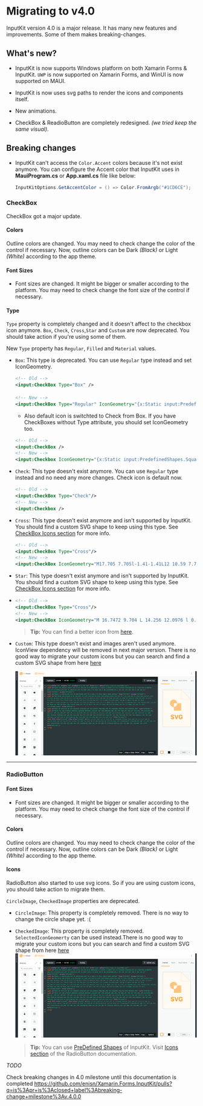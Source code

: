 # Migrating to v4.0

InputKit version 4.0 is a major release. It has many new features and improvements. Some of them makes breaking-changes.

## What's new?
- InputKit is now supports Windows platform on both Xamarin Forms & InputKit. `UWP` is now supported on Xamarin Forms, and WinUI is now supported on MAUI.

- InputKit is now uses svg paths to render the icons and components itself.
  
- New animations.

- CheckBox & ReadioButton are completely redesigned. _(we tried keep the same visual)_.

## Breaking changes

- InputKit can't access the `Color.Accent` colors because it's not exist anymore. You can configure the Accent color that InputKit uses in **MauiProgram.cs** or **App.xaml.cs** file like below:

    ```csharp
    InputKitOptions.GetAccentColor = () => Color.FromArgb("#1CD6CE");
    ```

### CheckBox
CheckBox got a major update.

#### Colors
Outline colors are changed. You may need to check change the color of the control if necessary.
Now, outline colors can be Dark _(Black)_ or Light _(White)_ according to the app theme.
#### Font Sizes
- Font sizes are changed. It might be bigger or smaller according to the platform. You may need to check change the font size of the control if necessary.

#### Type
`Type` property is completely changed and it doesn't affect to the checkbox icon anymore. `Box`, `Check`, `Cross`,`Star` and `Custom` are now deprecated. You should take action if you're using some of them.

New `Type` property has `Regular`, `Filled` and `Material` values. 


- `Box`: This type is deprecated. You can use `Regular` type instead and set IconGeometry. 
    ```xml
    <!-- Old -->
    <input:CheckBox Type="Box" />

    <!-- New -->
    <input:CheckBox Type="Regular" IconGeometry="{x:Static input:PredefinedShapes.Square}" />
    ```
    - Also default icon is switchted to Check from Box. If you have CheckBoxes without Type attribute, you should set IconGeometry too.
    ```xml
    <!-- Old -->
    <input:CheckBox />
    <!-- New -->
    <input:Checkbox IconGeometry="{x:Static input:PredefinedShapes.Square}"/>
    ```


- `Check`: This type doesn't exist anymore. You can use `Regular` type instead and no need any more changes. Check icon is default now.

    ```xml
    <!-- Old -->
    <input:CheckBox Type="Check"/>
    <!-- New -->
    <input:Checkbox />
    ```

- `Cross`: This type doesn't exist anymore and isn't supported by InputKit. You should find a custom SVG shape to keep using this type. See [CheckBox Icons section](../components/controls/CheckBox.md#icons) for more info. 
    
    ```xml
    <!-- Old -->
    <input:CheckBox Type="Cross"/>
    <!-- New -->
    <input:CheckBox IconGeometry="M17.705 7.705l-1.41-1.41L12 10.59 7.705 6.295l-1.41 1.41L10.59 12l-4.295 4.295 1.41 1.41L12 13.41l4.295 4.295 1.41-1.41L13.41 12l4.295-4.295z"/>
    ```

- `Star`: This type doesn't exist anymore and isn't supported by InputKit. You should find a custom SVG shape to keep using this type. See [CheckBox Icons section](../components/controls/CheckBox.md#icons) for more info. 
- 
    ```xml
    <!-- Old -->
    <input:CheckBox Type="Cross"/>
    <!-- New -->
    <input:CheckBox IconGeometry="M 16.7472 9.704 L 14.256 12.0976 l 0.588 3.3768 a 1.4592 1.4592 90 0 1 -0.5808 1.4336 a 1.4976 1.4976 90 0 1 -1.5784 0.1216 L 9.6 15.432 l -3.0848 1.6 a 1.4952 1.4952 90 0 1 -1.5784 -0.1216 a 1.4592 1.4592 90 0 1 -0.5808 -1.4336 l 0.588 -3.3768 L 2.4528 9.704 a 1.456 1.456 90 0 1 -0.3816 -1.5048 A 1.476 1.476 90 0 1 3.28 7.1888 l 3.4472 -0.4936 l 1.5408 -3.076 a 1.4968 1.4968 90 0 1 2.6688 0 l 1.5408 3.076 l 3.4472 0.4936 a 1.476 1.476 90 0 1 1.2064 1.0104 A 1.456 1.456 90 0 1 16.7472 9.704 Z"/>
    ```

    > **Tip:** You can find a better icon from [here](https://www.svgviewer.dev/s/11948/star).

- `Custom`: This type doesn't exist and images aren't used anymore. IconView dependency will be removed in next major version. There is no good way to migrate your custom icons but you can search and find a custom SVG shape from here [here](https://www.svgviewer.dev/)

    ![InputKit Svg Icon selection](../images/migration-guide-icon-selection.gif)

---

### RadioButton

#### Font Sizes
- Font sizes are changed. It might be bigger or smaller according to the platform. You may need to check change the font size of the control if necessary.

#### Colors
Outline colors are changed. You may need to check change the color of the control if necessary.
Now, outline colors can be Dark _(Black)_ or Light _(White)_ according to the app theme.

#### Icons

RadioButton also started to use svg icons. So if you are using custom icons, you should take action to migrate them.

`CircleImage`, `CheckedImage` properties are deprecated. 

- `CircleImage`: This property is completely removed. There is no way to change the circle shape yet. :(
- `CheckedImage`: This property is completely removed. `SelectedIconGeomerty` can be used instead.There is no good way to migrate your custom icons but you can search and find a custom SVG shape from here [here](https://www.svgviewer.dev/)
    ![InputKit Svg Icon selection](../images/migration-guide-icon-selection.gif)

    > **Tip:** You can use [PreDefined Shapes](../PredefinedShapes.md) of InputKit. Visit [Icons section](../components/controls/RadioButton.md#icons) of the RadioButton documentation.



*TODO*

Check breaking changes in 4.0 milestone until this documentation is completed
https://github.com/enisn/Xamarin.Forms.InputKit/pulls?q=is%3Apr+is%3Aclosed+label%3Abreaking-change+milestone%3Av.4.0.0